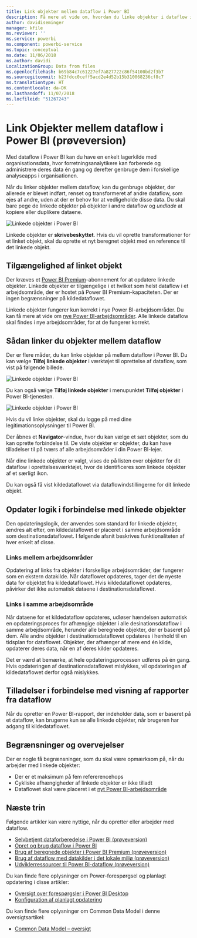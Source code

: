 ```yaml
---
title: Link objekter mellem dataflow i Power BI
description: Få mere at vide om, hvordan du linke objekter i dataflow i Power BI
author: davidiseminger
manager: kfile
ms.reviewer: ''
ms.service: powerbi
ms.component: powerbi-service
ms.topic: conceptual
ms.date: 11/06/2018
ms.author: davidi
LocalizationGroup: Data from files
ms.openlocfilehash: b69b84c7c61227ef7a827722c86f54100bd2f3b7
ms.sourcegitcommit: b23fdcc0ceff5acd2e4d52b15b310068236cf8c7
ms.translationtype: HT
ms.contentlocale: da-DK
ms.lasthandoff: 11/07/2018
ms.locfileid: "51267243"
---
```

# <a name="link-entities-between-dataflows-in-power-bi-preview"></a>Link Objekter mellem dataflow i Power BI (prøveversion)

Med dataflow i Power BI kan du have en enkelt lagerkilde med organisationsdata, hvor forretningsanalytikere kan forberede og administrere deres data én gang og derefter genbruge dem i forskellige analyseapps i organisationen. 

Når du linker objekter mellem dataflow, kan du genbruge objekter, der allerede er blevet indført, renset og transformeret af andre dataflow, som ejes af andre, uden at der er behov for at vedligeholde disse data. Du skal bare pege de linkede objekter på objekter i andre dataflow og *undlade* at kopiere eller duplikere dataene.

![Linkede objekter i Power BI](media/service-dataflows-linked-entities/linked-entities_00.png)

Linkede objekter er **skrivebeskyttet**. Hvis du vil oprette transformationer for et linket objekt, skal du oprette et nyt beregnet objekt med en reference til det linkede objekt.

## <a name="linked-entity-availability"></a>Tilgængelighed af linket objekt

Der kræves et [Power BI Premium](service-premium.md)-abonnement for at opdatere linkede objekter. Linkede objekter er tilgængelige i et hvilket som helst dataflow i et arbejdsområde, der er hostet på Power BI Premium-kapaciteten. Der er ingen begrænsninger på kildedataflowet.

Linkede objekter fungerer kun korrekt i nye Power BI-arbejdsområder. Du kan få mere at vide om [nye Power BI-arbejdsområder](service-create-the-new-workspaces.md). Alle linkede dataflow skal findes i nye arbejdsområder, for at de fungerer korrekt.

## <a name="how-to-link-entities-between-dataflows"></a>Sådan linker du objekter mellem dataflow

Der er flere måder, du kan linke objekter på mellem dataflow i Power BI. Du kan vælge **Tilføj linkede objekter** i værktøjet til oprettelse af dataflow, som vist på følgende billede. 

![Linkede objekter i Power BI](media/service-dataflows-linked-entities/linked-entities_00.png)

Du kan også vælge **Tilføj linkede objekter** i menupunktet **Tilføj objekter** i Power BI-tjenesten.

![Linkede objekter i Power BI](media/service-dataflows-linked-entities/linked-entities_01.png)

Hvis du vil linke objekter, skal du logge på med dine legitimationsoplysninger til Power BI.

Der åbnes et **Navigator**-vindue, hvor du kan vælge et sæt objekter, som du kan oprette forbindelse til. De viste objekter er objekter, du kan have tilladelser til på tværs af alle arbejdsområder i din Power BI-lejer. 

Når dine linkede objekter er valgt, vises de på listen over objekter for dit dataflow i oprettelsesværktøjet, hvor de identificeres som linkede objekter af et særligt ikon.

Du kan også få vist kildedataflowet via dataflowindstillingerne for dit linkede objekt.

## <a name="refresh-logic-of-linked-entities"></a>Opdater logik i forbindelse med linkede objekter
Den opdateringslogik, der anvendes som standard for linkede objekter, ændres alt efter, om kildedataflowet er placeret i samme arbejdsområde som destinationsdataflowet. I følgende afsnit beskrives funktionaliteten af hver enkelt af disse.

### <a name="links-between-workspaces"></a>Links mellem arbejdsområder

Opdatering af links fra objekter i forskellige arbejdsområder, der fungerer som en ekstern datakilde. Når dataflowet opdateres, tager det de nyeste data for objektet fra kildedataflowet. Hvis kildedataflowet opdateres, påvirker det ikke automatisk dataene i destinationsdataflowet.

### <a name="links-in-the-same-workspace"></a>Links i samme arbejdsområde

Når dataene for et kildedataflow opdateres, udløser hændelsen automatisk en opdateringsproces for afhængige objekter i alle desinationsdataflow i samme arbejdsområde, herunder alle beregnede objekter, der er baseret på dem. Alle andre objekter i destinationsdataflowet opdateres i henhold til en tidsplan for dataflowet. Objekter, der afhænger af mere end én kilde, opdaterer deres data, når en af deres kilder opdateres.

Det er værd at bemærke, at hele opdateringsprocessen udføres på én gang. Hvis opdateringen af destinationsdataflowet mislykkes, vil opdateringen af kildedataflowet derfor også mislykkes.

## <a name="permissions-when-viewing-reports-from-dataflows"></a>Tilladelser i forbindelse med visning af rapporter fra dataflow

Når du opretter en Power BI-rapport, der indeholder data, som er baseret på et dataflow, kan brugerne kun se alle linkede objekter, når brugeren har adgang til kildedataflowet.

## <a name="limitations-and-considerations"></a>Begrænsninger og overvejelser

Der er nogle få begrænsninger, som du skal være opmærksom på, når du arbejder med linkede objekter:

* Der er et maksimum på fem refererencehops
* Cykliske afhængigheder af linkede objekter er ikke tilladt
* Dataflowet skal være placeret i et [nyt Power BI-arbejdsområde](service-create-the-new-workspaces.md)


## <a name="next-steps"></a>Næste trin

Følgende artikler kan være nyttige, når du opretter eller arbejder med dataflow. 

* [Selvbetjent dataforberedelse i Power BI (prøveversion)](service-dataflows-overview.md)
* [Opret og brug dataflow i Power BI](service-dataflows-create-use.md)
* [Brug af beregnede objekter i Power BI Premium (prøveversion)](service-dataflows-computed-entities-premium.md)
* [Brug af dataflow med datakilder i det lokale miljø (prøveversion)](service-dataflows-on-premises-gateways.md)
* [Udviklerressourcer til Power BI-dataflow (prøveversion)](service-dataflows-developer-resources.md)

Du kan finde flere oplysninger om Power-forespørgsel og planlagt opdatering i disse artikler:
* [Oversigt over forespørgsler i Power BI Desktop](desktop-query-overview.md)
* [Konfiguration af planlagt opdatering](refresh-scheduled-refresh.md)

Du kan finde flere oplysninger om Common Data Model i denne oversigtsartikel:
* [Common Data Model – oversigt](https://docs.microsoft.com/powerapps/common-data-model/overview)

